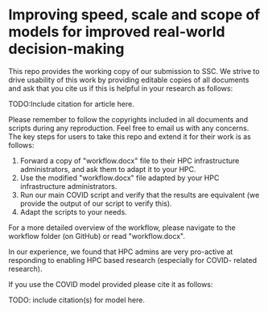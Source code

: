 # Improving speed, scale and scope of models for improved real-world decision-making

This repo provides the working copy of our submission to SSC. We strive to drive usability of this work by providing editable copies
of all documents and ask that you cite us if this is helpful in your research as follows:

TODO:Include citation for article here.

Please remember to follow the copyrights included in all documents and scripts during any reproduction. Feel free to email us with any 
concerns.
The key steps for users to take this repo and extend it for their work is as follows:

1) Forward a copy of "workflow.docx" file to their HPC infrastructure administrators, and ask them to adapt it to your HPC.
2) Use the modified "workflow.docx" file adapted by your HPC infrastructure administrators.
3) Run our main COVID script and verify that the results are equivalent (we provide the output of our script to verify this).
4) Adapt the scripts to your needs.

For a more detailed overview of the workflow, please navigate to the workflow folder (on GitHub) or read "workflow.docx".

In our experience, we found that HPC admins are very pro-active at responding to enabling HPC based research (especially for COVID-
related research).

  
If you use the COVID model provided please cite it as follows:

TODO: include citation(s) for model here.
